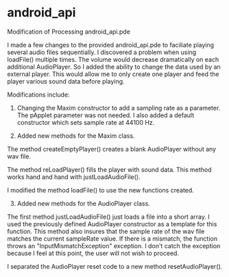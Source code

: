 android_api
===========

Modification of Processing android_api.pde

I made a few changes to the provided android_api.pde to faciliate playing several audio files sequentially.  I discovered a problem when using loadFile() multiple times.  The volume would decrease dramatically on each additional AudioPlayer.  So I added the ability to change the data used by an external player.  This would allow me to only create one player and feed the player various sound data before playing.

Modifications include:

1.  Changing the Maxim constructor to add a sampling rate as a parameter.  The pApplet parameter was not needed.  I also added a default constructor which sets sample rate at 44100 Hz.

2.  Added new methods for the Maxim class.  

The method createEmptyPlayer() creates a blank AudioPlayer without any wav file.

The method reLoadPlayer() fills the player with sound data.  This method works hand and hand with justLoadAudioFile().

I modified the method loadFile() to use the new functions created.  
 
3.  Added new methods for the AudioPlayer class.  

The first method justLoadAudioFile() just loads a file into a short array.  I used the previously defined AudioPlayer constructor as a template for this function. This method also insures that the sample rate of the wav file matches the current sampleRate value.  If there is a mismatch, the function throws an "InputMismatchException" exception. I don't catch the exception because I feel at this point, the user will not wish to proceed.

I separated the AudioPlayer reset code to a new method resetAudioPlayer().

